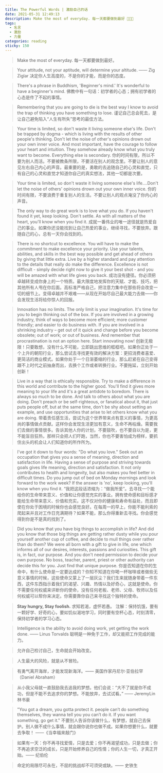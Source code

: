 ```yaml
---
title: The Powerful Words | 激励自己的话
date: 2021-05-31 12:49:13
description: Make the most of everyday. 每一天都要做到最好 💪💪💪
tags:
  - 名言
  - 激励
  - 力量
categories: reading
sticky: 150
---
```


> Make the most of everyday.
> 每一天都要做到最好。

> Your attitude, not your aptitude, will determine your altitude. —— Zig Ziglar
> 决定你人生高度的，不是你的才能，而是你的态度。

> There's a phrase in Buddhism, 'Beginner's mind.' It's wonderful to have a beginner's mind.
> 佛教中有一句话：初学者的心态；拥有初学者的心态是件了不起的事情。

> Remembering that you are going to die is the best way I know to avoid the trap of thinking you have something to lose.
> 谨记自己总会死去，是让自己避免陷入“人生有所失”思考的最佳方法。

> Your time is limited, so don't waste it living someone else's life. Don't be trapped by dogma - which is living with the results of other people's thinking. Don't let the noise of other's opinions drown out your own inner voice. And most important, have the courage to follow your heart and intuition. They somehow already know what you truly want to become. Everything else is secondary.
> 你的时间有限，所以不要为别人而活。不要被教条所限，不要活在别人的观念里。不要让别人的意见左右自己内心的声音。最重要的是，勇敢的去追随自己的心灵和直觉，只有自己的心灵和直觉才知道你自己的真实想法，其他一切都是次要。

> Your time is limited, so don't waste it living someone else's life.…Don't let the noise of others' opinions drown out your own inner voice.
> 你的时间有限，不要浪费于重复别人的生活。不要让别人的观点淹没了你内心的声音。

> The only way to do great work is to love what you do. If you haven't found it yet, keep looking. Don't settle. As with all matters of the heart, you'll know when you find it.
> 成就一番伟业的唯一途径就是热爱自己的事业。如果你还没能找到让自己热爱的事业，继续寻找，不要放弃。跟随自己的心，总有一天你会找到的。

> There is no shortcut to excellence. You will have to make the commitment to make excellence your priority. Use your talents, abilities, and skills in the best way possible and get ahead of others by giving that little extra. Live by a higher standard and pay attention to the details that really do make the difference. Excellence is not difficult - simply decide right now to give it your best shot - and you will be amazed with what life gives you back.
> 成功没有捷径。你必须把卓越转变成你身上的一个特质。最大限度地发挥你的天赋、才能、技巧，把其他所有人甩在你后面。高标准严格自己，把注意力集中在那些将会改变一切的细节上。变得卓越并不艰难——从现在开始尽自己最大能力去做——你会发现生活将给你惊人的回报。

> Innovation has no limits. The only limit is your imagination. It's time for you to begin thinking out of the box. If you are involved in a growing industry, think of ways to become more efficient; more customer friendly; and easier to do business with. If you are involved in a shrinking industry – get out of it quick and change before you become obsolete; out of work; or out of business. And remember that procrastination is not an option here. Start innovating now!
> 创新无极限！只要敢想，没有什么不可能，立即跳出思维的框框吧。如果你正处于一个上升的朝阳行业，那么尝试去寻找更有效的解决方案：更招消费者喜爱、更简洁的商业模式。如果你处于一个日渐萎缩的行业，那么赶紧在自己变得跟不上时代之前抽身而出，去换个工作或者转换行业。不要拖延，立刻开始创新！

> Live in a way that is ethically responsible. Try to make a difference in this world and contribute to the higher good. You'll find it gives more meaning to your life and it's a great antidote to boredom. There is always so much to be done. And talk to others about what you are doing. Don't preach or be self-righteous, or fanatical about it, that just puts people off, but at the same time, don't be shy about setting an example, and use opportunities that arise to let others know what you are doing.
> 带着责任感生活，尝试为这个世界带来点有意义的事情，为更高尚的事情做点贡献。这样你会发现生活更加有意义，生命不再枯燥。需要我们去做的事情很多。告诉其他人你的计划，不要鼓吹，也不要自以为是，更不能盲目狂热，那样只会把人们吓跑，当然，你也不要害怕成为榜样，要抓住出头的机会让人们知道你的所作所为。

> I've got it down to four words: "Do what you love." Seek out an occupation that gives you a sense of meaning, direction and satisfaction in life. Having a sense of purpose and striving towards goals gives life meaning, direction and satisfaction. It not only contributes to health and longevity, but also makes you feel better in difficult times. Do you jump out of bed on Monday mornings and look forward to the work week? If the answer is 'no', keep looking, you'll know when you find it.
> “我把这段话浓缩为：“做我所爱”。去寻找一个能给你的生命带来意义、价值和让你感觉充实的事业。拥有使命感和目标感才能给生命带来意义、价值和充实。这不仅对你的健康和寿命有益处，而且即使在你处于困境的时候你也会感觉良好。在每周一的早上，你能不能利索的爬起来并且对工作日充满期待？如果不能，那么你得重新去寻找。你会感觉得到你是不是真的找到了。

> Did you know that you have big things to accomplish in life? And did you know that those big things are getting rather dusty while you pour yourself another cup of coffee, and decide to mull things over rather than do them? We were all born with a gift to give in life, one which informs all of our desires, interests, passions and curiosities. This gift is, in fact, our purpose. And you don't need permission to decide your own purpose. No boss, teacher, parent, priest or other authority can decide this for you. Just find that unique purpose.
> 你是否知道在你的生命中，有什么使命是一定要达成的？你知不知道在你喝一杯咖啡或者做些无意义事情的时候，这些使命又蒙上了一层灰尘？我们生来就随身带着一件东西，这件东西指示着我们的渴望、兴趣、热情以及好奇心，这就是使命。你不需要任何权威来评断你的使命，没有任何老板、老师、父母、牧师以及任何权威可以帮你来决定。你需要靠你自己来寻找这个独特的使命。

> **Stay hungry, Stay foolish.**
> 求知若渴，虚怀若愚。
> 注解：保持饥饿，要有一颗好学、好奇的心，要如饥似渴地学习，同时要有空杯心态，时刻清零，保持初学者的学习心态。

> Intelligence is the ability to avoid doing work, yet getting the work done. —— Linus Torvalds
> 聪明是一种免于工作，却又能把工作完成的能力。

> 允许自己检讨自己，生命就会开始改变。

> 人生最大的风险，就是从不冒险。

> 有勇气离开海岸，才能发现新海洋。—— 美国作家丹尼尔‧亚伯拉罕（Daniel Abraham）

> 从小我父母就一直鼓励我去追我的梦想。他们会说：“大不了就是你不成功，但是不能不去追求你的梦想。不能放弃，去试试看。” —— JeremyLin 林书豪

> "You got a dream, you gotta protect it. people can’t do something themselves, they wanna tell you you can’t do it. If you want something, go get it." 
> 不要別人告诉你该做什么，有梦想，就自己去保护。别人做不成什么事情，就会跟你说你也做不成。如果你想要什么，就要去争取！ ——《当幸福来敲门》

> 如果有一天：你不再寻找爱情，只是去爱；你不再渴望成功，只是去做；你不再追求空泛的成长，只是开始修养自己的性情；你的人生一切，才真正开始。—— 纪伯伦

> 命定的局限尽可永在，不屈的挑战却不可须臾或缺。—— 史铁生

